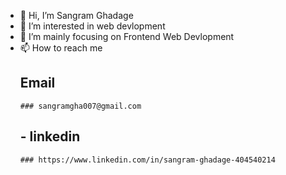 - 👋 Hi, I’m Sangram Ghadage
- 👀 I’m interested in web devlopment
- 🌱 I’m mainly focusing on Frontend Web Devlopment
- 📫 How to reach me 
  ## Email
      ### sangramgha007@gmail.com
  ## - linkedin
      ### https://www.linkedin.com/in/sangram-ghadage-404540214
